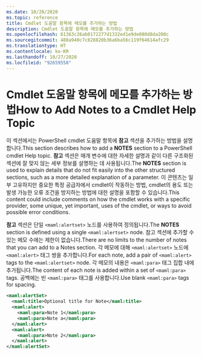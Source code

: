 ```yaml
---
ms.date: 10/20/2020
ms.topic: reference
title: Cmdlet 도움말 항목에 메모를 추가하는 방법
description: Cmdlet 도움말 항목에 메모를 추가하는 방법
ms.openlocfilehash: 61363c26ab0172277d1332ed1e9de080d8da200c
ms.sourcegitcommit: 488a940c7c828820b36a6ba56c119f64614afc29
ms.translationtype: HT
ms.contentlocale: ko-KR
ms.lasthandoff: 10/27/2020
ms.locfileid: "92659558"
---
```

# <a name="how-to-add-notes-to-a-cmdlet-help-topic"></a><span data-ttu-id="c803f-103">Cmdlet 도움말 항목에 메모를 추가하는 방법</span><span class="sxs-lookup"><span data-stu-id="c803f-103">How to Add Notes to a Cmdlet Help Topic</span></span>

<span data-ttu-id="c803f-104">이 섹션에서는 PowerShell cmdlet 도움말 항목에 **참고** 섹션을 추가하는 방법을 설명합니다.</span><span class="sxs-lookup"><span data-stu-id="c803f-104">This section describes how to add a **NOTES** section to a PowerShell cmdlet Help topic.</span></span> <span data-ttu-id="c803f-105">**참고** 섹션은 매개 변수에 대한 자세한 설명과 같이 다른 구조화된 섹션에 잘 맞지 않는 세부 정보를 설명하는 데 사용됩니다.</span><span class="sxs-lookup"><span data-stu-id="c803f-105">The **NOTES** section is used to explain details that do not fit easily into the other structured sections, such as a more detailed explanation of a parameter.</span></span> <span data-ttu-id="c803f-106">이 콘텐츠는 일부 고유하지만 중요한 특정 공급자에서 cmdlet이 작동하는 방법, cmdlet의 용도 또는 발생 가능한 오류 조건을 방지하는 방법에 대한 설명을 포함할 수 있습니다.</span><span class="sxs-lookup"><span data-stu-id="c803f-106">This content could include comments on how the cmdlet works with a specific provider, some unique, yet important, uses of the cmdlet, or ways to avoid possible error conditions.</span></span>

<span data-ttu-id="c803f-107">**참고** 섹션은 단일 `<maml:alertset>` 노드를 사용하여 정의됩니다.</span><span class="sxs-lookup"><span data-stu-id="c803f-107">The **NOTES** section is defined using a single `<maml:alertset>` node.</span></span> <span data-ttu-id="c803f-108">참고 섹션에 추가할 수 있는 메모 수에는 제한이 없습니다.</span><span class="sxs-lookup"><span data-stu-id="c803f-108">There are no limits to the number of notes that you can add to a Notes section.</span></span> <span data-ttu-id="c803f-109">각 메모에 대해 `<maml:alertset>` 노드에 `<maml:alert>` 태그 쌍을 추가합니다.</span><span class="sxs-lookup"><span data-stu-id="c803f-109">For each note, add a pair of `<maml:alert>` tags to the `<maml:alertset>` node.</span></span> <span data-ttu-id="c803f-110">각 메모의 내용은 `<maml:para>` 태그 집합 내에 추가됩니다.</span><span class="sxs-lookup"><span data-stu-id="c803f-110">The content of each note is added within a set of `<maml:para>` tags.</span></span> <span data-ttu-id="c803f-111">공백에는 빈 `<maml:para>` 태그를 사용합니다.</span><span class="sxs-lookup"><span data-stu-id="c803f-111">Use blank `<maml:para>` tags for spacing.</span></span>

```xml
<maml:alertSet>
  <maml:title>Optional title for Note</maml:title>
  <maml:alert>
    <maml:para>Note 1</maml:para>
    <maml:para>Note a</maml:para>
  </maml:alert>
  <maml:alert>
    <maml:para>Note 2</maml:para>
  </maml:alert>
</maml:alertSet>
```
